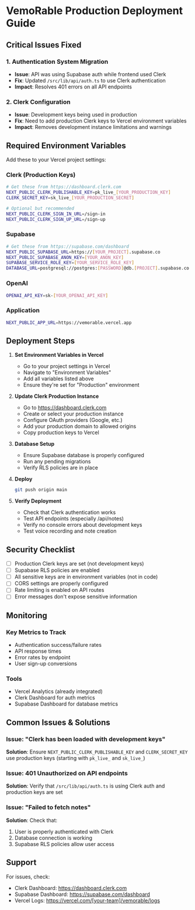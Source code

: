 # VemoRable Production Deployment Guide

## Critical Issues Fixed

### 1. Authentication System Migration
- **Issue**: API was using Supabase auth while frontend used Clerk
- **Fix**: Updated `/src/lib/api/auth.ts` to use Clerk authentication
- **Impact**: Resolves 401 errors on all API endpoints

### 2. Clerk Configuration
- **Issue**: Development keys being used in production
- **Fix**: Need to add production Clerk keys to Vercel environment variables
- **Impact**: Removes development instance limitations and warnings

## Required Environment Variables

Add these to your Vercel project settings:

### Clerk (Production Keys)
```bash
# Get these from https://dashboard.clerk.com
NEXT_PUBLIC_CLERK_PUBLISHABLE_KEY=pk_live_[YOUR_PRODUCTION_KEY]
CLERK_SECRET_KEY=sk_live_[YOUR_PRODUCTION_SECRET]

# Optional but recommended
NEXT_PUBLIC_CLERK_SIGN_IN_URL=/sign-in
NEXT_PUBLIC_CLERK_SIGN_UP_URL=/sign-up
```

### Supabase
```bash
# Get these from https://supabase.com/dashboard
NEXT_PUBLIC_SUPABASE_URL=https://[YOUR_PROJECT].supabase.co
NEXT_PUBLIC_SUPABASE_ANON_KEY=[YOUR_ANON_KEY]
SUPABASE_SERVICE_ROLE_KEY=[YOUR_SERVICE_ROLE_KEY]
DATABASE_URL=postgresql://postgres:[PASSWORD]@db.[PROJECT].supabase.co:5432/postgres
```

### OpenAI
```bash
OPENAI_API_KEY=sk-[YOUR_OPENAI_API_KEY]
```

### Application
```bash
NEXT_PUBLIC_APP_URL=https://vemorable.vercel.app
```

## Deployment Steps

1. **Set Environment Variables in Vercel**
   - Go to your project settings in Vercel
   - Navigate to "Environment Variables"
   - Add all variables listed above
   - Ensure they're set for "Production" environment

2. **Update Clerk Production Instance**
   - Go to https://dashboard.clerk.com
   - Create or select your production instance
   - Configure OAuth providers (Google, etc.)
   - Add your production domain to allowed origins
   - Copy production keys to Vercel

3. **Database Setup**
   - Ensure Supabase database is properly configured
   - Run any pending migrations
   - Verify RLS policies are in place

4. **Deploy**
   ```bash
   git push origin main
   ```

5. **Verify Deployment**
   - Check that Clerk authentication works
   - Test API endpoints (especially /api/notes)
   - Verify no console errors about development keys
   - Test voice recording and note creation

## Security Checklist

- [ ] Production Clerk keys are set (not development keys)
- [ ] Supabase RLS policies are enabled
- [ ] All sensitive keys are in environment variables (not in code)
- [ ] CORS settings are properly configured
- [ ] Rate limiting is enabled on API routes
- [ ] Error messages don't expose sensitive information

## Monitoring

### Key Metrics to Track
- Authentication success/failure rates
- API response times
- Error rates by endpoint
- User sign-up conversions

### Tools
- Vercel Analytics (already integrated)
- Clerk Dashboard for auth metrics
- Supabase Dashboard for database metrics

## Common Issues & Solutions

### Issue: "Clerk has been loaded with development keys"
**Solution**: Ensure `NEXT_PUBLIC_CLERK_PUBLISHABLE_KEY` and `CLERK_SECRET_KEY` use production keys (starting with `pk_live_` and `sk_live_`)

### Issue: 401 Unauthorized on API endpoints
**Solution**: Verify that `/src/lib/api/auth.ts` is using Clerk auth and production keys are set

### Issue: "Failed to fetch notes"
**Solution**: Check that:
1. User is properly authenticated with Clerk
2. Database connection is working
3. Supabase RLS policies allow user access

## Support

For issues, check:
- Clerk Dashboard: https://dashboard.clerk.com
- Supabase Dashboard: https://supabase.com/dashboard
- Vercel Logs: https://vercel.com/[your-team]/vemorable/logs